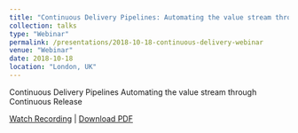 ```yaml
---
title: "Continuous Delivery Pipelines: Automating the value stream through Continuous Release"
collection: talks
type: "Webinar"
permalink: /presentations/2018-10-18-continuous-delivery-webinar
venue: "Webinar"
date: 2018-10-18
location: "London, UK"
---
```


Continuous Delivery Pipelines Automating the value stream through Continuous Release

[Watch Recording]() | [Download PDF](/files/Micro%20Focus%20-%20Continuous%20Delivery%20Pipelines%20-%20Automating%20the%20value%20stream.pdf)
